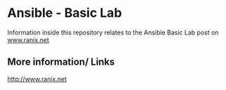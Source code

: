 # Ansible - Basic Lab
Information inside this repository relates to the Ansible Basic Lab post on www.ranix.net

## More information/ Links
http://www.ranix.net
